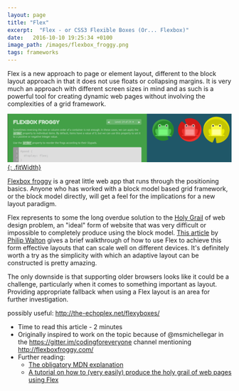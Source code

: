 ```yaml
---
layout: page
title: "Flex"
excerpt:  "Flex - or CSS3 Flexible Boxes (Or... Flexbox)"
date:   2016-10-10 19:25:34 +0100
image_path: /images/flexbox_froggy.png
tags: frameworks
---
```



Flex is a new approach to page or element layout, different to the block layout approach in that it does not use floats or collapsing margins. It is very much an approach with different screen sizes in mind and as such is a powerful tool for creating dynamic web pages without involving the complexities of a grid framework.

[![Flexbox froggy screenshot](/images/flexbox_froggy.png){: .fitWidth}](http://flexboxfroggy.com/)

[Flexbox froggy](http://flexboxfroggy.com/) is a great little web app that runs through the positioning basics. Anyone who has worked with a block model based grid framework, or the block model directly, will get a feel for the implications for a new layout paradigm.

Flex represents to some the long overdue solution to the [Holy Grail](https://en.wikipedia.org/wiki/Holy_Grail_(web_design)) of web design problem, an "ideal" form of website that was very difficult or impossible to completely produce using the block model. [This article](https://philipwalton.github.io/solved-by-flexbox/demos/holy-grail/) by [Philip Walton](https://philipwalton.com/) gives a brief walkthrough of how to use Flex to achieve this form effective layouts that can scale well on different devices. It's definitely worth a try as the simplicity with which an adaptive layout can be constructed is pretty amazing.

The only downside is that supporting older browsers looks like it could be a challenge, particularly when it comes to something important as layout. Providing appropriate fallback when using a Flex layout is an area for further investigation.

possibly useful: http://the-echoplex.net/flexyboxes/



+ Time to read this article - 2 minutes
+ Originally inspired to work on the topic because of @msmichellegar in the https://gitter.im/codingforeveryone channel mentioning http://flexboxfroggy.com/
+ Further reading:
  + [The obligatory MDN explanation](https://developer.mozilla.org/en-US/docs/Web/CSS/CSS_Flexible_Box_Layout/Using_CSS_flexible_boxes)
  + [A tutorial on how to (very easily) produce the holy grail of web pages using Flex](https://philipwalton.github.io/solved-by-flexbox/demos/holy-grail/)
